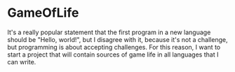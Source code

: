 # GameOfLife
It's a really popular statement that the first program in a new language should be "Hello, world!", but I disagree with it, because it's not a challenge, but programming is about accepting challenges. For this reason, I want to start a project that will contain sources of game life in all languages that I can write.
